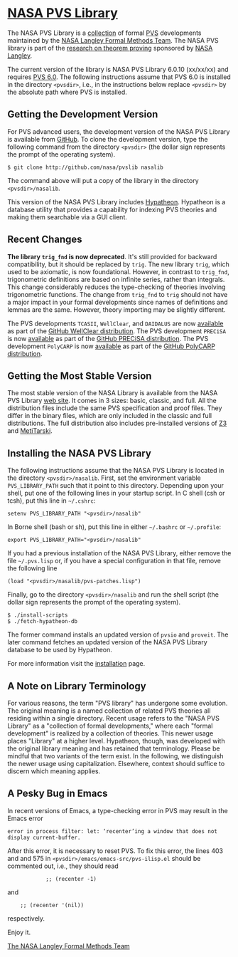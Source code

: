 [NASA PVS Library](http://shemesh.larc.nasa.gov/fm/ftp/larc/PVS-library)
=

The NASA PVS Library is a
[collection](http://shemesh.larc.nasa.gov/fm/ftp/larc/PVS-library/library.html)
 of formal [PVS](http://pvs.csl.sri.com) developments
maintained by the [NASA
Langley Formal Methods Team](http://shemesh.larc.nasa.gov/fm). The NASA PVS library is part of the
  [research on theorem proving](http://shemesh.larc.nasa.gov/fm/fm-pvs.html) sponsored by [NASA
  Langley](http://www.nasa.gov/centers/langley/home).

The current version of the library is NASA PVS Library 6.0.10 (xx/xx/xx)
and requires [PVS 6.0](http://pvs.csl.sri.com/download.shtml). The
following instructions assume that PVS 6.0 is installed in the directory
`<pvsdir>`, i.e., in the instructions below replace `<pvsdir>` by the
absolute path where PVS is installed.

Getting the Development Version
-
For PVS advanced users, the development version of the NASA PVS Library is available from
[GitHub](https://github.com/nasa/pvslib). To clone the development
version, type the following command from the directory `<pvsdir>`
(the dollar sign represents the prompt of the operating system).

~~~
$ git clone http://github.com/nasa/pvslib nasalib 
~~~

The command above will put a copy of the library in the directory
`<pvsdir>/nasalib`.

This version of the NASA PVS Library includes
[Hypatheon](http://shemesh.larc.nasa.gov/people/bld/hypatheon.html).
Hypatheon is a database utility that provides a capability for indexing PVS theories and making
them searchable via a GUI client.

Recent Changes
-
**The library `trig_fnd` is now deprecated**. It's still provided for
backward compatibility, but it should be replaced by `trig`.  The new
library `trig`, which used to be axiomatic, is now
foundational. However, in contrast to `trig_fnd`, trigonometric
definitions are based on infinite series, rather than integrals. This
change considerably reduces the type-checking of theories involving
trigonometric functions. The change from `trig_fnd` to `trig` should
not have a major impact in your formal developments since names of
definitions and lemmas are the same. However, theory importing may be
slightly different.

The PVS developments `TCASII`, `WellClear`,  and `DAIDALUS` are now
[available](https://github.com/nasa/WellClear/tree/master/PVS) as part 
of the
[GitHub WellClear distribution](https://github.com/nasa/WellClear). The PVS development `PRECiSA`  is now
[available](https://github.com/nasa/PRECiSA/tree/master/PVS) as part 
of the [GitHub PRECiSA distribution](https://github.com/nasa/PRECiSA). The PVS development `PolyCARP`  is now
[available](https://github.com/nasa/PolyCARP/tree/master/PVS) as part 
of the [GitHub PolyCARP distribution](https://github.com/nasa/PolyCARP).

Getting the Most Stable Version 
-
The most stable version of the NASA Library is available from the
NASA PVS Library
[web site](http://shemesh.larc.nasa.gov/fm/ftp/larc/PVS-library).  It
comes in 3 sizes: basic, classic, and full. All the distribution files
include the same PVS specification and proof files. They differ in the binary files, which are only included in
the classic and full distributions. The full distribution also includes
pre-installed versions of [Z3](http://z3.codeplex.com) and
[MetiTarski](http://www.cl.cam.ac.uk/~lp15/papers/Arith). 


Installing the NASA PVS Library
-
The following instructions assume that the NASA PVS Library is located
in the directory `<pvsdir>/nasalib`. First, set
the environment variable `PVS_LIBRARY_PATH` such that it point to this
directory. Depending upon your shell, put one of the following lines
in your startup script.  In C shell (csh or tcsh), put this line in `~/.cshrc`:

~~~
setenv PVS_LIBRARY_PATH "<pvsdir>/nasalib"
~~~

In Borne shell (bash or sh), put this line in either `~/.bashrc` or `~/.profile`:

~~~
export PVS_LIBRARY_PATH="<pvsdir>/nasalib"
~~~

If you had a previous installation of the NASA PVS Library, either
remove the file `~/.pvs.lisp` or, if you have a special configuration
in that file, remove the following line  

~~~
(load "<pvsdir>/nasalib/pvs-patches.lisp") 
~~~

Finally, go to the directory `<pvsdir>/nasalib` and run the shell
script (the dollar sign represents the prompt of the operating system).

~~~
$ ./install-scripts
$ ./fetch-hypatheon-db
~~~

The former command installs an updated version of `pvsio` and `proveit`.
The later command fetches an updated version
of the NASA PVS Library database to be used by Hypatheon.

For more information visit the [installation](http://shemesh.larc.nasa.gov/fm/ftp/larc/PVS-library/installation.html)
page.

A Note on Library Terminology
-
For various reasons, the term "PVS library" has undergone some
evolution. The original meaning is a named
collection of related PVS theories all residing within a single
directory. Recent usage refers to the "NASA PVS Library"
as a "collection of formal developments," where each
"formal development" is realized by a collection of
theories. This newer usage places "Library" at a higher level.
Hypatheon, though, was developed with the original library meaning
and has retained that terminology.
Please be mindful that two variants of the term exist.
In the following, we distinguish the newer usage using capitalization.
Elsewhere, context should suffice to discern which meaning applies.

A Pesky Bug in Emacs
-
In recent versions of Emacs, a type-checking error in PVS may result in the Emacs error 
```
error in process filter: let: ‘recenter’ing a window that does not display current-buffer.
```
After this error, it is necessary to reset PVS. To fix this error, the lines 403 and and 575 in `<pvsdir>/emacs/emacs-src/pvs-ilisp.el` should be commented out, i.e., they should read
```
		    ;; (recenter -1)
```
and 
```
	;; (recenter '(nil))
```
respectively.

Enjoy it.

[The NASA Langley Formal Methods Team](http://shemesh.larc.nasa.gov/fm)

